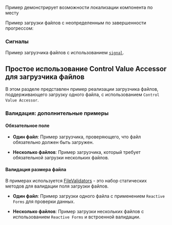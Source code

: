 Пример демонстрирует возможности локализации компонента по месту

<!-- example(file-upload-multiple-custom-text-overview) -->

Пример загрузки файлов с неопределенным по завершенности прогрессом:

<!-- example(file-upload-indeterminate-loading-overview) -->

### Сигналы

Пример загрузчика файлов с использованием [`signal`](https://angular.dev/guide/signals).

<!-- example(file-upload-single-with-signal) -->

## Простое использование Control Value Accessor для загрузчика файлов

В этом разделе представлен пример реализации загрузчика файлов, поддерживающего загрузку одного файла, с использованием `Control Value Accessor`.

<!-- example(file-upload-cva-overview) -->

### Валидация: дополнительные примеры

#### Обязательное поле

-   **Один файл**: Пример загрузчика, проверяющего, что файл обязательно должен быть загружен.
<!-- example(file-upload-single-required-reactive-validation) -->

-   **Несколько файлов**: Пример загрузчика, который требует обязательной загрузки нескольких файлов.
<!-- example(file-upload-multiple-required-reactive-validation) -->

#### Валидация размера файла

В примерах используется [FileValidators](https://github.com/koobiq/angular-components/blob/main/packages/components/core/forms/validators.ts) - это набор статических методов для валидации поля загрузки файлов.

-   **Один файл**: Пример загрузки одного файла с применением `Reactive Forms` для проверки данных.

<!-- example(file-upload-single-validation-reactive-forms-overview) -->

-   **Несколько файлов**: Пример загрузки нескольких файлов с использованием `Reactive Forms` и встроенной валидации.

<!-- example(file-upload-multiple-default-validation-reactive-forms-overview) -->
